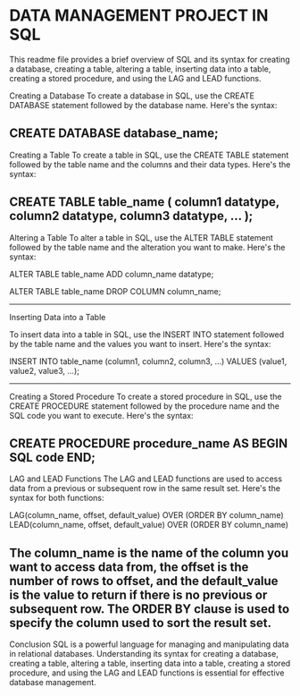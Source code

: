 
# DATA MANAGEMENT PROJECT IN SQL

This readme file provides a brief overview of SQL and its syntax for creating a database, creating a table, altering a table, inserting data into a table, creating a stored procedure, and using the LAG and LEAD functions.

Creating a Database
To create a database in SQL, use the CREATE DATABASE statement followed by the database name. Here's the syntax:


CREATE DATABASE database_name;
---------------------------------------------------------------------------------------------------------------------------------------------------------------------
Creating a Table
To create a table in SQL, use the CREATE TABLE statement followed by the table name and the columns and their data types. Here's the syntax:


CREATE TABLE table_name (
   column1 datatype,
   column2 datatype,
   column3 datatype,
   ...
);
-----------------------------------------------------------------------------------------------------------------------------------------------------------------------
Altering a Table
To alter a table in SQL, use the ALTER TABLE statement followed by the table name and the alteration you want to make. Here's the syntax:


ALTER TABLE table_name
ADD column_name datatype;

ALTER TABLE table_name
DROP COLUMN column_name;

-----------------------------------------------------------------------------------------------------------------------------------------------------------------------
Inserting Data into a Table

To insert data into a table in SQL, use the INSERT INTO statement followed by the table name and the values you want to insert. Here's the syntax:


INSERT INTO table_name (column1, column2, column3, ...)
VALUES (value1, value2, value3, ...);

----------------------------------------------------------------------------------------------------------------------------------------------------------------------
Creating a Stored Procedure
To create a stored procedure in SQL, use the CREATE PROCEDURE statement followed by the procedure name and the SQL code you want to execute. Here's the syntax:


CREATE PROCEDURE procedure_name
AS
BEGIN
   SQL code
END;
-----------------------------------------------------------------------------------------------------------------------------------------------------------------------
LAG and LEAD Functions
The LAG and LEAD functions are used to access data from a previous or subsequent row in the same result set. Here's the syntax for both functions:


LAG(column_name, offset, default_value) OVER (ORDER BY column_name)
LEAD(column_name, offset, default_value) OVER (ORDER BY column_name)

The column_name is the name of the column you want to access data from, the offset is the number of rows to offset, and the default_value is the value to return if there is no previous or subsequent row. The ORDER BY clause is used to specify the column used to sort the result set.
-----------------------------------------------------------------------------------------------------------------------------------------------------------------------
Conclusion
SQL is a powerful language for managing and manipulating data in relational databases. Understanding its syntax for creating a database, creating a table, altering a table, inserting data into a table, creating a stored procedure, and using the LAG and LEAD functions is essential for effective database management.






